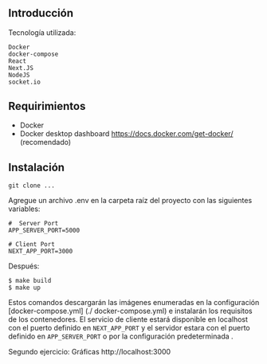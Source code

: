 # 

## Introducción
Tecnología utilizada:
```shell
Docker
docker-compose
React 
Next.JS
NodeJS
socket.io

```

## Requirimientos

* Docker 
* Docker desktop dashboard https://docs.docker.com/get-docker/  (recomendado)

## Instalación

`git clone ...`

Agregue un archivo .env en la carpeta raíz del proyecto con las siguientes variables:

```shell
#  Server Port
APP_SERVER_PORT=5000

# Client Port
NEXT_APP_PORT=3000
```

Después:

```shell
$ make build
$ make up
```

Estos comandos descargarán las imágenes enumeradas en la configuración [docker-compose.yml] (./ docker-compose.yml) e instalarán los requisitos de los contenedores. El servicio de cliente estará disponible en localhost con el puerto definido en `NEXT_APP_PORT` y el servidor estara con el puerto definido en `APP_SERVER_PORT` o por la configuración predeterminada .


Segundo ejercicio:
Gráficas
http://localhost:3000